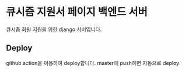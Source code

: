 # 큐시즘 지원서 페이지 백엔드 서버
큐시즘 회원 지원을 위한 django 서버입니다.

## Deploy
github action을 이용하여 deploy합니다. master에 push하면 자동으로 deploy